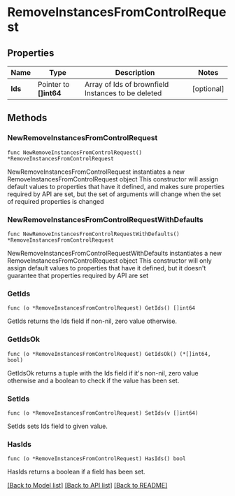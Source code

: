 # RemoveInstancesFromControlRequest

## Properties

Name | Type | Description | Notes
------------ | ------------- | ------------- | -------------
**Ids** | Pointer to **[]int64** | Array of Ids of brownfield Instances to be deleted | [optional] 

## Methods

### NewRemoveInstancesFromControlRequest

`func NewRemoveInstancesFromControlRequest() *RemoveInstancesFromControlRequest`

NewRemoveInstancesFromControlRequest instantiates a new RemoveInstancesFromControlRequest object
This constructor will assign default values to properties that have it defined,
and makes sure properties required by API are set, but the set of arguments
will change when the set of required properties is changed

### NewRemoveInstancesFromControlRequestWithDefaults

`func NewRemoveInstancesFromControlRequestWithDefaults() *RemoveInstancesFromControlRequest`

NewRemoveInstancesFromControlRequestWithDefaults instantiates a new RemoveInstancesFromControlRequest object
This constructor will only assign default values to properties that have it defined,
but it doesn't guarantee that properties required by API are set

### GetIds

`func (o *RemoveInstancesFromControlRequest) GetIds() []int64`

GetIds returns the Ids field if non-nil, zero value otherwise.

### GetIdsOk

`func (o *RemoveInstancesFromControlRequest) GetIdsOk() (*[]int64, bool)`

GetIdsOk returns a tuple with the Ids field if it's non-nil, zero value otherwise
and a boolean to check if the value has been set.

### SetIds

`func (o *RemoveInstancesFromControlRequest) SetIds(v []int64)`

SetIds sets Ids field to given value.

### HasIds

`func (o *RemoveInstancesFromControlRequest) HasIds() bool`

HasIds returns a boolean if a field has been set.


[[Back to Model list]](../README.md#documentation-for-models) [[Back to API list]](../README.md#documentation-for-api-endpoints) [[Back to README]](../README.md)


